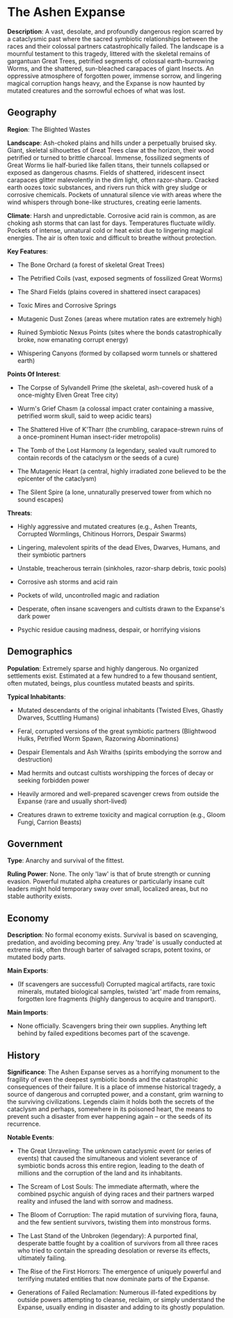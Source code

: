 
# The Ashen Expanse
**Description**: A vast, desolate, and profoundly dangerous region scarred by a cataclysmic past where the sacred symbiotic relationships between the races and their colossal partners catastrophically failed. The landscape is a mournful testament to this tragedy, littered with the skeletal remains of gargantuan Great Trees, petrified segments of colossal earth-burrowing Worms, and the shattered, sun-bleached carapaces of giant Insects. An oppressive atmosphere of forgotten power, immense sorrow, and lingering magical corruption hangs heavy, and the Expanse is now haunted by mutated creatures and the sorrowful echoes of what was lost.


## Geography
**Region**: The Blighted Wastes

**Landscape**: Ash-choked plains and hills under a perpetually bruised sky. Giant, skeletal silhouettes of Great Trees claw at the horizon, their wood petrified or turned to brittle charcoal. Immense, fossilized segments of Great Worms lie half-buried like fallen titans, their tunnels collapsed or exposed as dangerous chasms. Fields of shattered, iridescent insect carapaces glitter malevolently in the dim light, often razor-sharp. Cracked earth oozes toxic substances, and rivers run thick with grey sludge or corrosive chemicals. Pockets of unnatural silence vie with areas where the wind whispers through bone-like structures, creating eerie laments.

**Climate**: Harsh and unpredictable. Corrosive acid rain is common, as are choking ash storms that can last for days. Temperatures fluctuate wildly. Pockets of intense, unnatural cold or heat exist due to lingering magical energies. The air is often toxic and difficult to breathe without protection.

**Key Features**:
- The Bone Orchard (a forest of skeletal Great Trees)

- The Petrified Coils (vast, exposed segments of fossilized Great Worms)

- The Shard Fields (plains covered in shattered insect carapaces)

- Toxic Mires and Corrosive Springs

- Mutagenic Dust Zones (areas where mutation rates are extremely high)

- Ruined Symbiotic Nexus Points (sites where the bonds catastrophically broke, now emanating corrupt energy)

- Whispering Canyons (formed by collapsed worm tunnels or shattered earth)

**Points Of Interest**:
- The Corpse of Sylvandell Prime (the skeletal, ash-covered husk of a once-mighty Elven Great Tree city)

- Wurm's Grief Chasm (a colossal impact crater containing a massive, petrified worm skull, said to weep acidic tears)

- The Shattered Hive of K'Tharr (the crumbling, carapace-strewn ruins of a once-prominent Human insect-rider metropolis)

- The Tomb of the Lost Harmony (a legendary, sealed vault rumored to contain records of the cataclysm or the seeds of a cure)

- The Mutagenic Heart (a central, highly irradiated zone believed to be the epicenter of the cataclysm)

- The Silent Spire (a lone, unnaturally preserved tower from which no sound escapes)

**Threats**:
- Highly aggressive and mutated creatures (e.g., Ashen Treants, Corrupted Wormlings, Chitinous Horrors, Despair Swarms)

- Lingering, malevolent spirits of the dead Elves, Dwarves, Humans, and their symbiotic partners

- Unstable, treacherous terrain (sinkholes, razor-sharp debris, toxic pools)

- Corrosive ash storms and acid rain

- Pockets of wild, uncontrolled magic and radiation

- Desperate, often insane scavengers and cultists drawn to the Expanse's dark power

- Psychic residue causing madness, despair, or horrifying visions


## Demographics
**Population**: Extremely sparse and highly dangerous. No organized settlements exist. Estimated at a few hundred to a few thousand sentient, often mutated, beings, plus countless mutated beasts and spirits.

**Typical Inhabitants**:
- Mutated descendants of the original inhabitants (Twisted Elves, Ghastly Dwarves, Scuttling Humans)

- Feral, corrupted versions of the great symbiotic partners (Blightwood Hulks, Petrified Worm Spawn, Razorwing Abominations)

- Despair Elementals and Ash Wraiths (spirits embodying the sorrow and destruction)

- Mad hermits and outcast cultists worshipping the forces of decay or seeking forbidden power

- Heavily armored and well-prepared scavenger crews from outside the Expanse (rare and usually short-lived)

- Creatures drawn to extreme toxicity and magical corruption (e.g., Gloom Fungi, Carrion Beasts)


## Government
**Type**: Anarchy and survival of the fittest.

**Ruling Power**: None. The only 'law' is that of brute strength or cunning evasion. Powerful mutated alpha creatures or particularly insane cult leaders might hold temporary sway over small, localized areas, but no stable authority exists.


## Economy
**Description**: No formal economy exists. Survival is based on scavenging, predation, and avoiding becoming prey. Any 'trade' is usually conducted at extreme risk, often through barter of salvaged scraps, potent toxins, or mutated body parts.

**Main Exports**:
- (If scavengers are successful) Corrupted magical artifacts, rare toxic minerals, mutated biological samples, twisted 'art' made from remains, forgotten lore fragments (highly dangerous to acquire and transport).

**Main Imports**:
- None officially. Scavengers bring their own supplies. Anything left behind by failed expeditions becomes part of the scavenge.


## History
**Significance**: The Ashen Expanse serves as a horrifying monument to the fragility of even the deepest symbiotic bonds and the catastrophic consequences of their failure. It is a place of immense historical tragedy, a source of dangerous and corrupted power, and a constant, grim warning to the surviving civilizations. Legends claim it holds both the secrets of the cataclysm and perhaps, somewhere in its poisoned heart, the means to prevent such a disaster from ever happening again – or the seeds of its recurrence.

**Notable Events**:
- The Great Unraveling: The unknown cataclysmic event (or series of events) that caused the simultaneous and violent severance of symbiotic bonds across this entire region, leading to the death of millions and the corruption of the land and its inhabitants.

- The Scream of Lost Souls: The immediate aftermath, where the combined psychic anguish of dying races and their partners warped reality and infused the land with sorrow and madness.

- The Bloom of Corruption: The rapid mutation of surviving flora, fauna, and the few sentient survivors, twisting them into monstrous forms.

- The Last Stand of the Unbroken (legendary): A purported final, desperate battle fought by a coalition of survivors from all three races who tried to contain the spreading desolation or reverse its effects, ultimately failing.

- The Rise of the First Horrors: The emergence of uniquely powerful and terrifying mutated entities that now dominate parts of the Expanse.

- Generations of Failed Reclamation: Numerous ill-fated expeditions by outside powers attempting to cleanse, reclaim, or simply understand the Expanse, usually ending in disaster and adding to its ghostly population.

